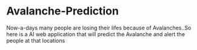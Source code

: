 # Avalanche-Prediction 

Now-a-days many people are losing their lifes because of Avalanches..So here is a AI web application that will predict the Avalanche and alert the people at that locations
